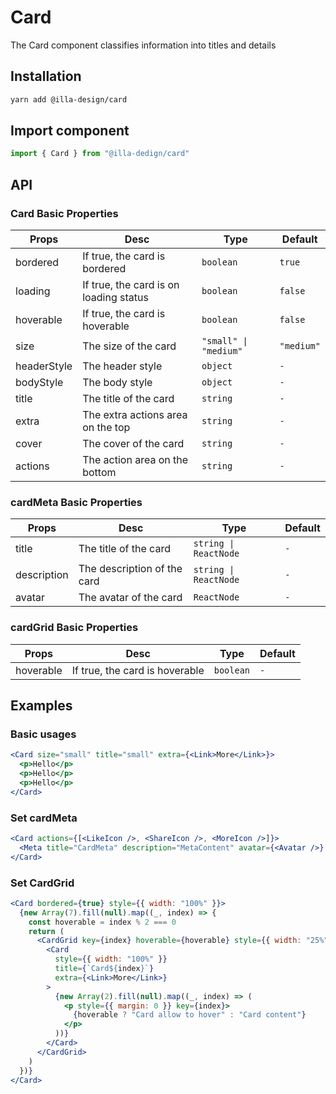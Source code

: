 # Card

 The Card component classifies information into titles and details

## Installation

```bash
yarn add @illa-design/card
```

## Import component

```jsx
import { Card } from "@illa-dedign/card"
```

## API

### Card Basic Properties

| Props       | Desc                                   | Type                 | Default    |
| ----------- | -------------------------------------- | -------------------- | ---------- |
| bordered    | If true, the card is bordered          | `boolean `           | `true`     |
| loading     | If true, the card is on loading status | `boolean `           | `false`    |
| hoverable   | If true, the card is hoverable         | `boolean `           | `false`    |
| size        | The size of the card                   | `"small" \| "medium"` | `"medium"` |
| headerStyle | The header style                       | `object `            | `-`        |
| bodyStyle   | The body style                         | `object `            | `-`        |
| title       | The title of the card                  | `string `            | `-`        |
| extra       | The extra actions area on the top      | `string `            | `-`        |
| cover       | The cover of the card                  | `string `            | `-`        |
| actions     | The action area on the bottom          | `string `            | `-`        |

### cardMeta Basic Properties

| Props       | Desc                        | Type                   | Default |
| ----------- | --------------------------- | ---------------------- | ------- |
| title       | The title of the card       | `string \| ReactNode ` | `-`     |
| description | The description of the card | `string \| ReactNode `  | `-`     |
| avatar      | The avatar of the card      | `ReactNode `           | `-`     |

### cardGrid Basic Properties

| Props     | Desc                           | Type      | Default |
| --------- | ------------------------------ | --------- | ------- |
| hoverable | If true, the card is hoverable | `boolean` | `-`     |

## Examples

### Basic usages

```jsx
<Card size="small" title="small" extra={<Link>More</Link>}>
  <p>Hello</p>
  <p>Hello</p>
  <p>Hello</p>
</Card>
```

### Set cardMeta 

```jsx
<Card actions={[<LikeIcon />, <ShareIcon />, <MoreIcon />]}>
  <Meta title="CardMeta" description="MetaContent" avatar={<Avatar />} />
</Card>
```

### Set CardGrid

```jsx
<Card bordered={true} style={{ width: "100%" }}>
  {new Array(7).fill(null).map((_, index) => {
    const hoverable = index % 2 === 0
    return (
      <CardGrid key={index} hoverable={hoverable} style={{ width: "25%" }}>
        <Card
          style={{ width: "100%" }}
          title={`Card${index}`}
          extra={<Link>More</Link>}
        >
          {new Array(2).fill(null).map((_, index) => (
            <p style={{ margin: 0 }} key={index}>
              {hoverable ? "Card allow to hover" : "Card content"}
            </p>
          ))}
        </Card>
      </CardGrid>
    )
  })}
</Card>
```


